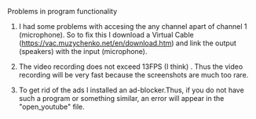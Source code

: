 Problems in program functionality


1. I had some problems with accesing the any channel apart of channel 1 (microphone). So to fix this I download a Virtual Cable (https://vac.muzychenko.net/en/download.htm) and link the output (speakers) with the input (microphone).  

2. The video recording does not exceed 13FPS (I think) . Thus the video recording will be very fast because the screenshots are much too rare.

3. To get rid of the ads I installed an ad-blocker.Thus, if you do not have such a program or something similar, an error will appear in the "open_youtube" file.
